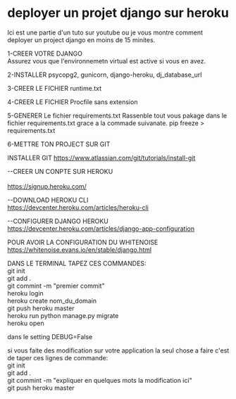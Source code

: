 # deployer un projet django sur heroku
Ici est une partie d'un tuto sur youtube ou je vous montre comment deployer un project django en moins de 15 minites.

1-CREER VOTRE DJANGO</br> 
Assurez vous que l'environnemetn virtual est active si vous en avez.

2-INSTALLER psycopg2, gunicorn, django-heroku, dj_database_url</br> 

3-CREER LE FICHIER runtime.txt</br> 

4-CREER LE FICHIER Procfile sans extension</br> 

5-GENERER Le fichier requirements.txt
Rassenble tout vous pakage dans le fichier requirements.txt grace a la commade suivanate.
pip freeze > requirements.txt</br>


6-METTRE TON PROJECT SUR GIT

INSTALLER GIT 
https://www.atlassian.com/git/tutorials/install-git

                                                                                     

--CREER UN CONPTE SUR HEROKU  </br>                                                                                                   
https://signup.heroku.com/</br>

--DOWNLOAD HEROKU CLI</br>
https://devcenter.heroku.com/articles/heroku-cli</br>

--CONFIGURER DJANGO HEROKU</br>
https://devcenter.heroku.com/articles/django-app-configuration</br>

POUR AVOIR LA CONFIGURATION DU WHITENOISE 
https://whitenoise.evans.io/en/stable/django.html

DANS LE TERMINAL TAPEZ CES COMMANDES:</br>
git init</br>
git add .</br>
git commint -m "premier commit"</br>
heroku login </br>
heroku create nom_du_domain</br>
git push heroku master</br>
heroku run python manage.py migrate</br>
heroku open</br>

dans le setting DEBUG=False</br>

si vous faite des modification sur votre application la seul chose a faire c'est de taper ces lignes de commande:</br>
git init</br>
git add .</br>
git commint -m "expliquer en quelques mots la modification ici"</br>
git push heroku master
